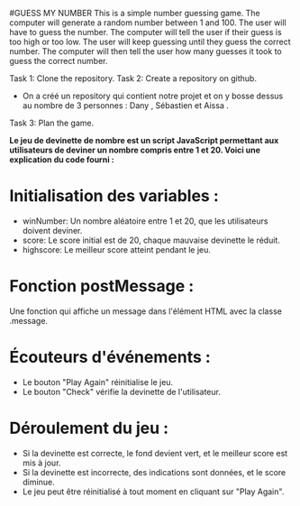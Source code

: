 #GUESS MY NUMBER
This is a simple number guessing game. The computer will generate a random number between 1 and 100. The user will have to guess the number. The computer will tell the user if their guess is too high or too low. The user will keep guessing until they guess the correct number. The computer will then tell the user how many guesses it took to guess the correct number.

Task 1: Clone the repository.
Task 2: Create a repository on github.
* On a créé un repository qui contient notre projet  et on y bosse dessus au nombre de 3 personnes : Dany , Sébastien et Aissa . 

Task 3: Plan the game.

**Le jeu de devinette de nombre est un script JavaScript permettant aux utilisateurs de deviner un nombre compris entre 1 et 20. Voici une explication du code fourni :**

# Initialisation des variables :

 * winNumber: Un nombre aléatoire entre 1 et 20, que les utilisateurs doivent deviner.
 * score: Le score initial est de 20, chaque mauvaise devinette le réduit.
 * highscore: Le meilleur score atteint pendant le jeu.

# Fonction postMessage :
Une fonction qui affiche un message dans l'élément HTML avec la classe .message.

# Écouteurs d'événements :

 * Le bouton "Play Again" réinitialise le jeu.
 * Le bouton "Check" vérifie la devinette de l'utilisateur.

# Déroulement du jeu :

 * Si la devinette est correcte, le fond devient vert, et le meilleur score est mis à jour.
 * Si la devinette est incorrecte, des indications sont données, et le score diminue.
 * Le jeu peut être réinitialisé à tout moment en cliquant sur "Play Again".





